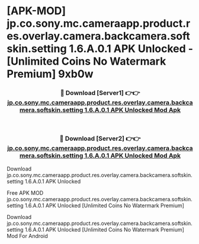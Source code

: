 # [APK-MOD] jp.co.sony.mc.cameraapp.product.res.overlay.camera.backcamera.softskin.setting 1.6.A.0.1 APK Unlocked - [Unlimited Coins No Watermark Premium] 9xb0w



<div align="center">
<h3>🔴 Download [Server1] 👉👉 <a href="https://momento.my/?title=jp.co.sony.mc.cameraapp.product.res.overlay.camera.backcamera.softskin.setting_1.6.A.0.1_APK_Unlocked">jp.co.sony.mc.cameraapp.product.res.overlay.camera.backcamera.softskin.setting 1.6.A.0.1 APK Unlocked Mod Apk</a></h3><br>

<h3>🔴 Download [Server2] 👉👉 <a href="https://momento.my/?title=jp.co.sony.mc.cameraapp.product.res.overlay.camera.backcamera.softskin.setting_1.6.A.0.1_APK_Unlocked">jp.co.sony.mc.cameraapp.product.res.overlay.camera.backcamera.softskin.setting 1.6.A.0.1 APK Unlocked Mod Apk</a></h3>
</div>



Download jp.co.sony.mc.cameraapp.product.res.overlay.camera.backcamera.softskin.setting 1.6.A.0.1 APK Unlocked 

Free APK MOD jp.co.sony.mc.cameraapp.product.res.overlay.camera.backcamera.softskin.setting 1.6.A.0.1 APK Unlocked [Unlimited Coins No Watermark Premium]

Download jp.co.sony.mc.cameraapp.product.res.overlay.camera.backcamera.softskin.setting 1.6.A.0.1 APK Unlocked [Unlimited Coins No Watermark Premium] Mod For Android
